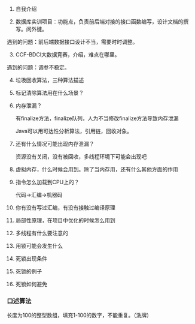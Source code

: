 1. 自我介绍

2. 数据库实训项目：功能点，负责前后端对接的接口函数编写，设计文档的撰写。问外键。

遇到的问题：前后端数据接口设计不当，需要时时调整。

3. CCF-BDCI大数据竞赛，介绍，难点在哪里。

遇到的问题：调参不稳定。

4. 垃圾回收算法，三种算法描述

5. 标记清除算法用在什么场景？

6. 内存泄漏？

   有finalize方法，finalize队列，人为不当修改finalize方法导致内存泄漏

   Java可以用可达性分析算法，引用链，回收对象。

7. 还有什么情况可能出现内存泄漏？

   资源没有关闭，没有被回收，多线程环境下可能会出现吧

8. 虚拟内存，什么时候会用到。除了当内存用，还有什么其他方面的作用

9. 指令怎么加载到CPU上的？

   代码->汇编->机器码

10. 你有没有写过汇编，有没有接触过编译原理

10. 局部性原理，在项目中优化的时候怎么用到

10. 多线程有什么要注意的

12. 用锁可能会发生什么

13. 死锁出现条件

14. 死锁的例子

15. 死锁如何避免

### 口述算法
长度为100的整型数组，填充1-100的数字，不能重复。（洗牌）